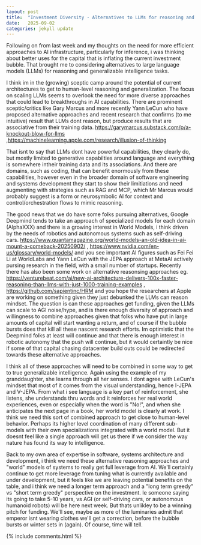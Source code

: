 ```yaml
---
layout: post
title:  "Investment Diversity - Alternatives to LLMs for reasoning and generalizable intelligence"
date:   2025-09-02
categories: jekyll update
---
```

Following on from last week and my thoughts on the need for more efficient approaches to AI infrastructure, particularly for inference, i was thinking about better uses for the capital that is inflating the current investment bubble. That brought me to considering alternatives to large language models (LLMs) for reasoning and generalizable intelligence tasks. 

I think im in the (growing) sceptic camp around the potential of current architectures to get to human-level reasoning and generalization. The focus on scaling LLMs seems to overlook the need for more diverse approaches that could lead to breakthroughs in AI capabilities. There are prominent sceptic/critics like Gary Marcus and more recently Yann LeCun who have proposed alternative approaches and recent research that confirms (to me intuitive) result that LLMs dont reason, but produce results that are associative from their training data. <https://garymarcus.substack.com/p/a-knockout-blow-for-llms>
,<https://machinelearning.apple.com/research/illusion-of-thinking>

That isnt to say that LLMs dont have powerful capabilities, they clearly do, but mostly limited to generative capabilties around language and everything is somewhere intheir training data and its associations. And there are domains, such as coding, that can benefit enormously from these capabilities, however even in the broader domain of software engineering and systems development they start to show their limitiations and need augmenting with strategies such as RAG and MCP, which Mr Marcus would probably suggest is a form or neurosymbolic AI for context and control/orchestration flows to mimic reasoning.

The good news that we do have some folks pursuing alternatives, Google Deepmind tends to take an approach of specialized models for each domain (AlphaXXX) and there is a growing interest in World Models, i think driven by the needs of robotics and autonomous systems such as self-driving cars. <https://www.quantamagazine.org/world-models-an-old-idea-in-ai-mount-a-comeback-20250902/> , <https://www.nvidia.com/en-us/glossary/world-models/> and you see important AI figures such as Fei Fei Li at WorldLabs and Yann LeCun with the JEPA approach at MetaAI actively pursing research in the field, with a small number of startups. Recently there has also been some work on alternative reasonsing approaches eg. <https://venturebeat.com/ai/new-ai-architecture-delivers-100x-faster-reasoning-than-llms-with-just-1000-training-examples> , <https://github.com/sapientinc/HRM> and you hope the researchers at Apple are working on something given they just debunked the LLMs can reason mindset. The question is can these approaches get funding, given the LLMs can scale to AGI noise/hype, and is there enough diversity of approach and willingness to combine approaches given that folks who have put in large amounts of capital will start wanting a return, and of course if the bubble bursts does that kill all these nascent research efforts. Im optimistic that the Deepmind folks at least will continue and that there is enough interest in robotic autonomy that the push will continue, but it would certaintly be nice if some of that capital chasing datacenter build outs could be redirected towards these alternative approaches.

I think all of these approaches will need to be combined in some way to get to true generalizable intelligence. Again using the example of my granddaughter, she learns through all her senses. I dont agree with LeCun's mindset that most of it comes from the visual understanding, hence I-JEPA and V-JEPA. From what i see language is a key part of reinforcement, she listens, she understands thru words and it reinforces her real world experiences, even or especially when the word is "No!", and when she anticipates the next page in a book, her world model is clearly at work. I think we need this sort of combined approach to get close to human-level behavior. Perhaps its higher level coordination of many different sub-models with their own specializations integrated with a world model. But it doesnt feel like a single approach will get us there if we consider the way nature has found its way to intelligence.

Back to my own area of expertise in software, systems architecture and development, i think we need these alternative reasoning approaches and "world" models of systems to really get full leverage from AI. We'll certainly continue to get more leverage from tuning what is currently available and under development, but it feels like we are leaving potential benefits on the table, and i think we need a longer term approach and a "long term greedy" vs "short term greedy" perspective on the investment. Ie someone saying its going to take 5-10 years, vs AGI (or self-driving cars, or autonomous humanoid robots) will be here next week. But thats unlikley to be a winning pitch for funding. We'll see, maybe as more of the luminaries admit that emperor isnt wearing clothes we'll get a correction, before the bubble bursts or winter sets in (again). Of course, time will tell.

{% include comments.html %}